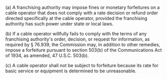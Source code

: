 (a) A franchising authority may impose fines or monetary forfeitures on a cable operator that does not comply with a rate decision or refund order directed specifically at the cable operator, provided the franchising authority has such power under state or local laws.

(b) If a cable operator willfully fails to comply with the terms of any franchising authority's order, decision, or request for information, as required by § 76.939, the Commission may, in addition to other remedies, impose a forfeiture pursuant to section 503(b) of the Communications Act of 1934, as amended, 47 U.S.C. 503(b).

(c) A cable operator shall not be subject to forfeiture because its rate for basic service or equipment is determined to be unreasonable.

